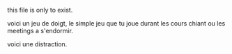 this file is only to exist.

voici un jeu de doigt, le simple jeu que tu joue durant les cours chiant ou les meetings a s'endormir. 

voici une distraction.